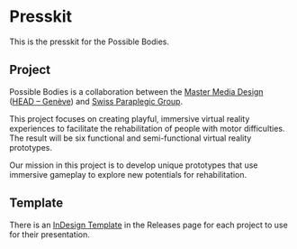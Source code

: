 # Presskit
This is the presskit for the Possible Bodies.

## Project
Possible Bodies is a collaboration between the [Master Media Design](https://www.hesge.ch/head/en/programs-research/master-arts-media-design) ([HEAD – Genève](https://www.hesge.ch/head/en/)) and [Swiss Paraplegic Group](https://www.paraplegie.ch/en/).

This project focuses on creating playful, immersive virtual reality experiences to facilitate the rehabilitation of people with motor difficulties. The result will be six functional and semi-functional virtual reality prototypes.

Our mission in this project is to develop unique prototypes that use immersive gameplay to explore new potentials for rehabilitation.

## Template
There is an [InDesign Template](https://github.com/abstractmachine/head-md-possible-bodies/releases/latest) in the Releases page for each project to use for their presentation.
